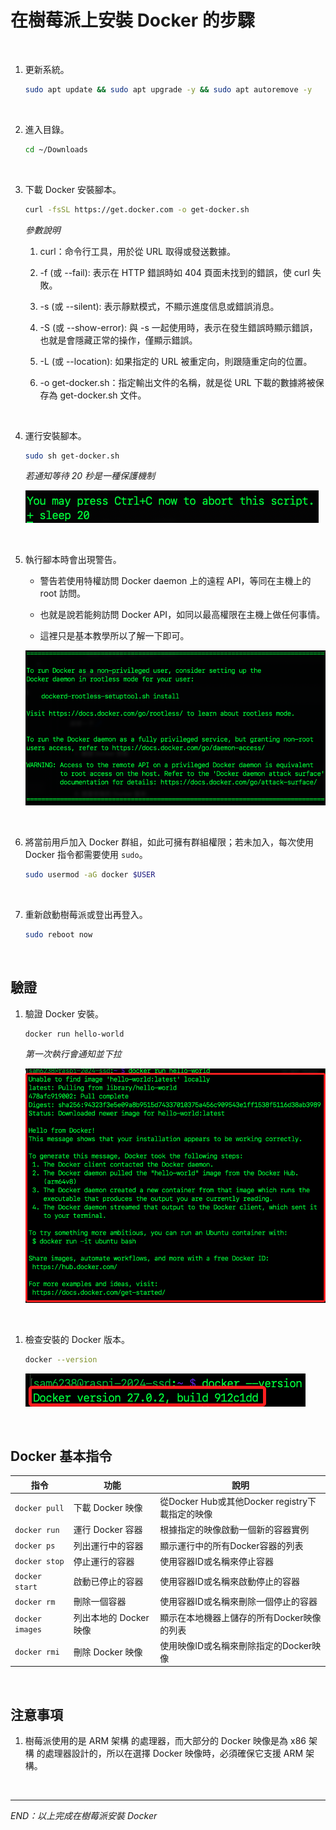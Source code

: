 # 在樹莓派上安裝 Docker 的步驟

<br>

1. 更新系統。

   ```bash
   sudo apt update && sudo apt upgrade -y && sudo apt autoremove -y
   ```

<br>

2. 進入目錄。

   ```bash
   cd ~/Downloads
   ```

<br>

3. 下載 Docker 安裝腳本。

   ```bash
   curl -fsSL https://get.docker.com -o get-docker.sh
   ```

   _參數說明_

   1. curl：命令行工具，用於從 URL 取得或發送數據。

   2. -f (或 --fail): 表示在 HTTP 錯誤時如 404 頁面未找到的錯誤，使 curl 失敗。

   3. -s (或 --silent): 表示靜默模式，不顯示進度信息或錯誤消息。

   4. -S (或 --show-error): 與 -s 一起使用時，表示在發生錯誤時顯示錯誤，也就是會隱藏正常的操作，僅顯示錯誤。

   5. -L (或 --location): 如果指定的 URL 被重定向，則跟隨重定向的位置。

   6. -o get-docker.sh：指定輸出文件的名稱，就是從 URL 下載的數據將被保存為 get-docker.sh 文件。

<br>

4. 運行安裝腳本。

   ```bash
   sudo sh get-docker.sh
   ```
   
   _若通知等待 20 秒是一種保護機制_   
   
   ![](images/img_08.png)

<br>

5. 執行腳本時會出現警告。

   - 警告若使用特權訪問 Docker daemon 上的遠程 API，等同在主機上的 root 訪問。

   - 也就是說若能夠訪問 Docker API，如同以最高權限在主機上做任何事情。

   - 這裡只是基本教學所以了解一下即可。

   ![](images/img_09.png)

<br>

6. 將當前用戶加入 Docker 群組，如此可擁有群組權限；若未加入，每次使用 Docker 指令都需要使用 `sudo`。

   ```bash
   sudo usermod -aG docker $USER
   ```

<br>

7. 重新啟動樹莓派或登出再登入。

   ```bash
   sudo reboot now
   ```

<br>

## 驗證

1. 驗證 Docker 安裝。

   ```bash
   docker run hello-world
   ```

   _第一次執行會通知並下拉_
   
   ![](images/img_10.png)

<br>

1. 檢查安裝的 Docker 版本。

   ```bash
   docker --version
   ```

   ![](images/img_11.png)

<br>

## Docker 基本指令

| 指令              | 功能                   | 說明                                            |
| ----------------- | ---------------------- | ----------------------------------------------- |
| `docker pull`   | 下載 Docker 映像       | 從Docker Hub或其他Docker registry下載指定的映像 |
| `docker run`    | 運行 Docker 容器       | 根據指定的映像啟動一個新的容器實例              |
| `docker ps`     | 列出運行中的容器       | 顯示運行中的所有Docker容器的列表                |
| `docker stop`   | 停止運行的容器         | 使用容器ID或名稱來停止容器                      |
| `docker start`  | 啟動已停止的容器       | 使用容器ID或名稱來啟動停止的容器                |
| `docker rm`     | 刪除一個容器           | 使用容器ID或名稱來刪除一個停止的容器            |
| `docker images` | 列出本地的 Docker 映像 | 顯示在本地機器上儲存的所有Docker映像的列表      |
| `docker rmi`    | 刪除 Docker 映像       | 使用映像ID或名稱來刪除指定的Docker映像          |

<br>

## 注意事項

1. 樹莓派使用的是 ARM 架構 的處理器，而大部分的 Docker 映像是為 x86 架構 的處理器設計的，所以在選擇 Docker 映像時，必須確保它支援 ARM 架構。

<br>

___

_END：以上完成在樹莓派安裝 Docker_
